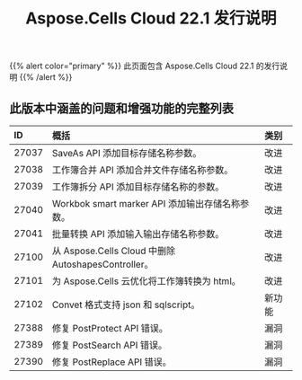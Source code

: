 ﻿---
title: Aspose.Cells Cloud 22.1 发行说明
second_title: Aspose.Cells Cloud Documen
type: docs
url: /zh/aspose-cells-cloud-22-1-release-notes/
description: Aspose.Cells Cloud 支持Excel 创建、转换、合并、拆分、保护、内部对象操作等
weight: 21
---
{{% alert color="primary" %}} 
此页面包含 Aspose.Cells Cloud 22.1 的发行说明
{{% /alert %}} 
## **此版本中涵盖的问题和增强功能的完整列表**
|**ID**|**概括**|**类别**|
|:- |:- |:- |
|27037 |SaveAs API 添加目标存储名称参数。|改进|
|27038 |工作簿合并 API 添加合并文件存储名称参数。|改进|
|27039 |工作簿拆分 API 添加目标存储名称的参数。|改进|
|27040 |Workbok smart marker API 添加输出存储名称参数。|改进|
|27041 |批量转换 API 添加输入输出存储名称参数。|改进|
|27100 |从 Aspose.Cells Cloud 中删除 AutoshapesController。|改进|
|27101 |为 Aspose.Cells 云优化将工作簿转换为 html。|改进|
|27102 |Convet 格式支持 json 和 sqlscript。|新功能|
|27388 |修复 PostProtect API 错误。|漏洞|
|27389 |修复 PostSearch API 错误。|漏洞|
|27390 |修复 PostReplace API 错误。|漏洞|
